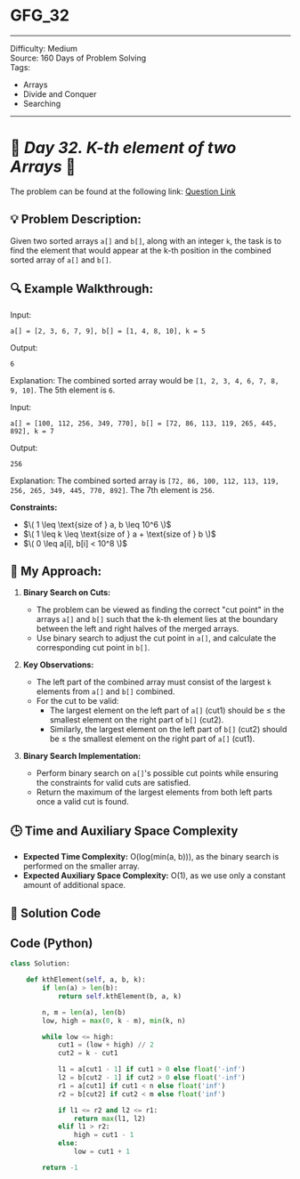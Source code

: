 # GFG_32
---
Difficulty: Medium  
Source: 160 Days of Problem Solving  
Tags:
  - Arrays
  - Divide and Conquer
  - Searching
---

# 🚀 _Day 32. K-th element of two Arrays_ 🧠


The problem can be found at the following link: [Question Link](https://www.geeksforgeeks.org/batch/gfg-160-problems/track/searching-gfg-160/problem/k-th-element-of-two-sorted-array1317)

## 💡 **Problem Description:**

Given two sorted arrays `a[]` and `b[]`, along with an integer `k`, the task is to find the element that would appear at the k-th position in the combined sorted array of `a[]` and `b[]`.

## 🔍 **Example Walkthrough:**

Input:  
```
a[] = [2, 3, 6, 7, 9], b[] = [1, 4, 8, 10], k = 5
```
Output:  
```
6
```
Explanation: The combined sorted array would be `[1, 2, 3, 4, 6, 7, 8, 9, 10]`. The 5th element is `6`.

Input:  
```
a[] = [100, 112, 256, 349, 770], b[] = [72, 86, 113, 119, 265, 445, 892], k = 7
```
Output:  
```
256
```
Explanation: The combined sorted array is `[72, 86, 100, 112, 113, 119, 256, 265, 349, 445, 770, 892]`. The 7th element is `256`.

**Constraints:**
- $\( 1 \leq \text{size of } a, b \leq 10^6 \)$
- $\( 1 \leq k \leq \text{size of } a + \text{size of } b \)$
- $\( 0 \leq a[i], b[i] < 10^8 \)$



## 🎯 **My Approach:**

1. **Binary Search on Cuts:**
   - The problem can be viewed as finding the correct "cut point" in the arrays `a[]` and `b[]` such that the k-th element lies at the boundary between the left and right halves of the merged arrays.
   - Use binary search to adjust the cut point in `a[]`, and calculate the corresponding cut point in `b[]`.

2. **Key Observations:**
   - The left part of the combined array must consist of the largest `k` elements from `a[]` and `b[]` combined.
   - For the cut to be valid:
     - The largest element on the left part of `a[]` (cut1) should be ≤ the smallest element on the right part of `b[]` (cut2).
     - Similarly, the largest element on the left part of `b[]` (cut2) should be ≤ the smallest element on the right part of `a[]` (cut1).

3. **Binary Search Implementation:**
   - Perform binary search on `a[]`'s possible cut points while ensuring the constraints for valid cuts are satisfied.
   - Return the maximum of the largest elements from both left parts once a valid cut is found.

## 🕒 **Time and Auxiliary Space Complexity** 

- **Expected Time Complexity:** O(log(min(a, b))), as the binary search is performed on the smaller array.
- **Expected Auxiliary Space Complexity:** O(1), as we use only a constant amount of additional space.

## 📝 **Solution Code**
## Code (Python)

```python
class Solution:

    def kthElement(self, a, b, k):
        if len(a) > len(b):
            return self.kthElement(b, a, k)

        n, m = len(a), len(b)
        low, high = max(0, k - m), min(k, n)

        while low <= high:
            cut1 = (low + high) // 2
            cut2 = k - cut1

            l1 = a[cut1 - 1] if cut1 > 0 else float('-inf')
            l2 = b[cut2 - 1] if cut2 > 0 else float('-inf')
            r1 = a[cut1] if cut1 < n else float('inf')
            r2 = b[cut2] if cut2 < m else float('inf')

            if l1 <= r2 and l2 <= r1:
                return max(l1, l2)
            elif l1 > r2:
                high = cut1 - 1
            else:
                low = cut1 + 1

        return -1
```
